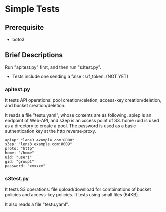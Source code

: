 # Simple Tests

## Prerequisite

* boto3

## Brief Descriptions

Run "apitest.py" first, and then run "s3test.py".

* Tests include one sending a false csrf_token. (NOT YET)

### apitest.py

It tests API operations: pool creation/deletion, access-key
creation/deletion, and bucket creation/deletion.

It reads a file "testu.yaml", whose contents are as following.  apiep
is an endpoint of Web-API, and s3ep is an access point of S3.
home+uid is used as a directory to create a pool.  The password is
used as a basic authentication key at the http reverse-proxy.

```
apiep: "lens3.example.com:8008"
s3ep: "lens3.example.com:8009"
proto: "http"
home: "/home"
uid: "user1"
gid: "group1"
password: "xxxxxx"
```

### s3test.py

It tests S3 operations: file upload/download for combinations of
bucket policies and access-key policies.  It tests using small files
(64KB).

It also reads a file "testu.yaml".
